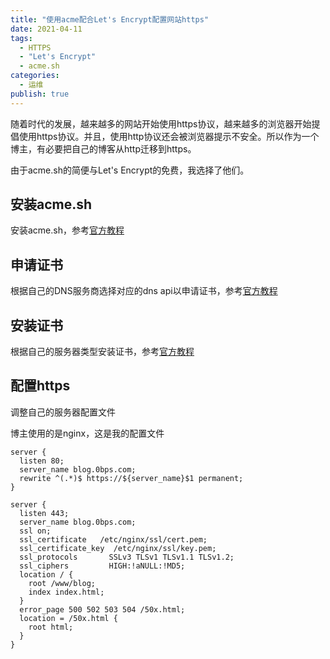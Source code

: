 ```yaml
---
title: "使用acme配合Let's Encrypt配置网站https"
date: 2021-04-11
tags:
  - HTTPS
  - "Let's Encrypt"
  - acme.sh
categories:
  - 运维
publish: true
---
```


<!-- <a href="/whyhttps/">我们为什么要使用https</a> -->

随着时代的发展，越来越多的网站开始使用https协议，越来越多的浏览器开始提倡使用https协议。并且，使用http协议还会被浏览器提示不安全。所以作为一个博主，有必要把自己的博客从http迁移到https。

由于acme.sh的简便与Let's Encrypt的免费，我选择了他们。

## 安装acme.sh
安装acme.sh，参考[官方教程](https://github.com/acmesh-official/acme.sh#1-how-to-install)

## 申请证书
根据自己的DNS服务商选择对应的dns api以申请证书，参考[官方教程](https://github.com/acmesh-official/acme.sh/wiki/dnsapi)

## 安装证书
根据自己的服务器类型安装证书，参考[官方教程](https://github.com/acmesh-official/acme.sh#3-install-the-cert-to-apachenginx-etc)

## 配置https
调整自己的服务器配置文件

博主使用的是nginx，这是我的配置文件

```config
server {
  listen 80;
  server_name blog.0bps.com;
  rewrite ^(.*)$ https://${server_name}$1 permanent;
}

server {
  listen 443;
  server_name blog.0bps.com;
  ssl on;
  ssl_certificate   /etc/nginx/ssl/cert.pem;
  ssl_certificate_key  /etc/nginx/ssl/key.pem;
  ssl_protocols       SSLv3 TLSv1 TLSv1.1 TLSv1.2;
  ssl_ciphers         HIGH:!aNULL:!MD5;
  location / {
    root /www/blog;
    index index.html;
  }
  error_page 500 502 503 504 /50x.html;
  location = /50x.html {
    root html;
  }
}
```